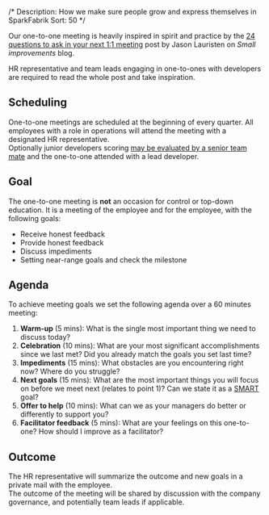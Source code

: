 /*
Description: How we make sure people grow and express themselves in SparkFabrik
Sort: 50
*/

Our one-to-one meeting is heavily inspired in spirit and practice by the [24 questions to ask in your next 1:1 meeting](https://www.small-improvements.com/blog/24-questions-ask-next-11-meeting/) post by Jason Lauristen on _Small improvements_ blog.

HR representative and team leads engaging in one-to-ones with developers are required to read the whole post and take inspiration.

## Scheduling

One-to-one meetings are scheduled at the beginning of every quarter. All employees with a role in operations will attend the meeting with a designated HR representative.  
Optionally junior developers scoring [may be evaluated by a senior team mate](/working-at-sparkfabrik/impact-scoring#how-scoring-happens) and the one-to-one attended with a lead developer.

## Goal

The one-to-one meeting is **not** an occasion for control or top-down education. It is a meeting of the employee and for the employee, with the following goals:

* Receive honest feedback
* Provide honest feedback
* Discuss impediments
* Setting near-range goals and check the milestone

## Agenda

To achieve meeting goals we set the following agenda over a 60 minutes meeting:

1. **Warm-up** (5 mins): What is the single most important thing we need to discuss today?
2. **Celebration** (10 mins): What are your most significant accomplishments since we last met? Did you already match the goals you set last time?
3. **Impediments** (15 mins): What obstacles are you encountering right now? Where do you struggle?
4. **Next goals** (15 mins): What are the most important things you will focus on before we meet next (relates to point 1)? Can we state it as a [SMART](https://en.wikipedia.org/wiki/SMART_criteria) goal?
5. **Offer to help** (10 mins): What can we as your managers do better or differently to support you?
6. **Facilitator feedback** (5 mins): What are your feelings on this one-to-one? How should I improve as a facilitator?

## Outcome

The HR representative will summarize the outcome and new goals in a private mail with the employee.  
The outcome of the meeting will be shared by discussion with the company governance, and potentially team leads if applicable.